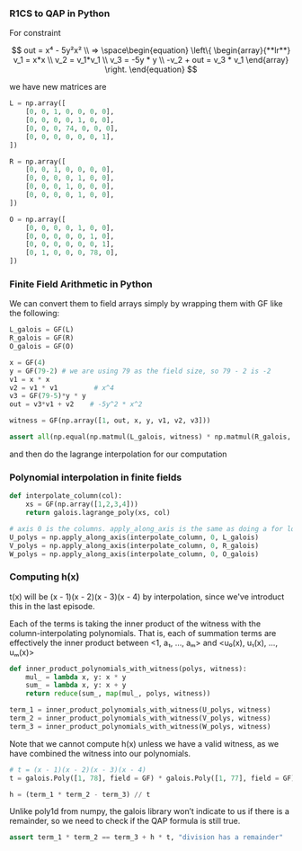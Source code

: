 ### R1CS to QAP in Python 

For constraint

$$
out = x⁴ - 5y²x² \\
=> \space\begin{equation}  
\left\{
             \begin{array}{**lr**}
             v_1 = x*x \\
             v_2 = v_1*v_1 \\
             v_3 = -5y * y \\
             -v_2 + out = v_3 * v_1
             \end{array}
\right.
\end{equation}
$$


we have new matrices are

```python
L = np.array([
    [0, 0, 1, 0, 0, 0, 0],
    [0, 0, 0, 0, 1, 0, 0],
    [0, 0, 0, 74, 0, 0, 0],
    [0, 0, 0, 0, 0, 0, 1],
])

R = np.array([
    [0, 0, 1, 0, 0, 0, 0],
    [0, 0, 0, 0, 1, 0, 0],
    [0, 0, 0, 1, 0, 0, 0],
    [0, 0, 0, 0, 1, 0, 0],
])

O = np.array([
    [0, 0, 0, 0, 1, 0, 0],
    [0, 0, 0, 0, 0, 1, 0],
    [0, 0, 0, 0, 0, 0, 1],
    [0, 1, 0, 0, 0, 78, 0],
])
```

### Finite Field Arithmetic in Python

We can convert them to field arrays simply by wrapping them with GF like the following:

```python
L_galois = GF(L)
R_galois = GF(R)
O_galois = GF(O)

x = GF(4)
y = GF(79-2) # we are using 79 as the field size, so 79 - 2 is -2
v1 = x * x
v2 = v1 * v1         # x^4
v3 = GF(79-5)*y * y
out = v3*v1 + v2    # -5y^2 * x^2

witness = GF(np.array([1, out, x, y, v1, v2, v3]))

assert all(np.equal(np.matmul(L_galois, witness) * np.matmul(R_galois, witness), np.matmul(O_galois, witness))), "not equal"
```

and then do the lagrange interpolation for our computation

### Polynomial interpolation in finite fields

```python
def interpolate_column(col):
    xs = GF(np.array([1,2,3,4]))
    return galois.lagrange_poly(xs, col)

# axis 0 is the columns. apply_along_axis is the same as doing a for loop over the columns and collecting the results in an array
U_polys = np.apply_along_axis(interpolate_column, 0, L_galois)
V_polys = np.apply_along_axis(interpolate_column, 0, R_galois)
W_polys = np.apply_along_axis(interpolate_column, 0, O_galois)
```

### Computing h(x)

t(x) will be (x - 1)(x - 2)(x - 3)(x - 4) by interpolation, since we've introduct this in the last episode.

Each of the terms is taking the inner product of the witness with the column-interpolating polynomials. That is, each of summation terms are effectively the inner product between <1, a₁, …, aₘ> and <u₀(x), u₁(x), ..., uₘ(x)>

```python
def inner_product_polynomials_with_witness(polys, witness):
    mul_ = lambda x, y: x * y
    sum_ = lambda x, y: x + y
    return reduce(sum_, map(mul_, polys, witness))

term_1 = inner_product_polynomials_with_witness(U_polys, witness)
term_2 = inner_product_polynomials_with_witness(V_polys, witness)
term_3 = inner_product_polynomials_with_witness(W_polys, witness)
```

Note that we cannot compute h(x) unless we have a valid witness, as we have combined the witness into our polynomials.

```python
# t = (x - 1)(x - 2)(x - 3)(x - 4)
t = galois.Poly([1, 78], field = GF) * galois.Poly([1, 77], field = GF) * galois.Poly([1, 76], field = GF) * galois.Poly([1, 75], field = GF)

h = (term_1 * term_2 - term_3) // t
```

Unlike poly1d from numpy, the galois library won’t indicate to us if there is a remainder, so we need to check if the QAP formula is still true.

```python
assert term_1 * term_2 == term_3 + h * t, "division has a remainder"
```
